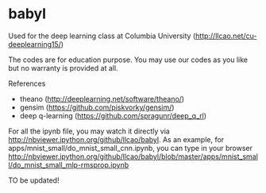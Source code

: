 # babyl
Used for the deep learning class at Columbia University (http://llcao.net/cu-deeplearning15/)

The codes are for education purpose. You may use our codes as you like but no warranty is provided at all. 

References
 - theano (http://deeplearning.net/software/theano/)
 - gensim (https://github.com/piskvorky/gensim/)
 - deep q-learning (https://github.com/spragunr/deep_q_rl)


For all the ipynb file, you may watch it directly via http://nbviewer.ipython.org/github/llcao/babyl. As an example, for apps/mnist_small/do_mnist_small_cnn.ipynb, you can type in your browser
http://nbviewer.ipython.org/github/llcao/babyl/blob/master/apps/mnist_small/do_mnist_small_mlp-rmsprop.ipynb

TO be updated! 

